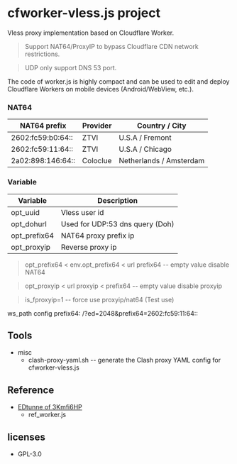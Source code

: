 # cfworker-vless.js project

  Vless proxy implementation based on Cloudflare Worker.

  > Support NAT64/ProxyIP to bypass Cloudflare CDN network restrictions.

  > UDP only support DNS 53 port.

  The code of worker.js is highly compact and can be used to edit and deploy
  Cloudflare Workers on mobile devices (Android/WebView, etc.).

### NAT64

  |NAT64 prefix     |Provider|      Country / City     |
  |-----------------|--------|-------------------------|
  |2602:fc59:b0:64::|ZTVI    |        U.S.A / Fremont  |
  |2602:fc59:11:64::|ZTVI    |        U.S.A / Chicago  |
  |2a02:898:146:64::|Coloclue|  Netherlands / Amsterdam|

### Variable

  |Variable     |Description                    |
  |-------------|-------------------------------|
  |opt\_uuid    |Vless user id                  |
  |opt\_dohurl  |Used for UDP:53 dns query (Doh)|
  |opt\_prefix64|NAT64 proxy prefix ip          |
  |opt\_proxyip |Reverse proxy ip               |

  > opt\_prefix64 < env.opt\_prefix64 < url prefix64 -- empty value disable NAT64

  > opt\_proxyip < url proxyip < prefix64 -- empty value disable proxyip

  > is_fproxyip=1 -- force use proxyip/nat64 (Test use)

  ws\_path config prefix64: /?ed=2048&prefix64=2602:fc59:11:64::

## Tools

  - misc
    - clash-proxy-yaml.sh -- generate the Clash proxy YAML config for cfworker-vless.js

## Reference

  - [EDtunne of 3Kmfi6HP](https://github.com/3Kmfi6HP/EDtunne)
    - ref\_worker.js

## licenses

  - GPL-3.0
